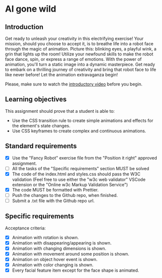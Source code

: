 # AI gone wild

## Introduction

Get ready to unleash your creativity in this electrifying exercise! Your mission, should you choose to accept it, is to breathe life into a robot face through the magic of animation. Picture this: blinking eyes, a playful wink, a grin that lights up the room! Utilize your newfound skills to make the robot face dance, spin, or express a range of emotions. With the power of animation, you'll turn a static image into a dynamic masterpiece. Get ready to embark on a thrilling journey of creativity and bring that robot face to life like never before! Let the animation extravaganza begin!

Please, make sure to watch the [introductory video](https://www.loom.com/share/07ceccb63ec741ec8c320080cd73707f?sid=799478f5-1036-48f7-b0a3-447137cb7950) before you begin.

## Learning objectives

This assignment should prove that a student is able to:

-   Use the CSS transition rule to create simple animations and effects for the element's state changes.
-   Use CSS keyframes to create complex and continuous animations.

## Standard requirements

-   [x] Use the "Fancy Robot" exercise file from the "Position it right" approved assignment.
-   [ ] All the tasks of the "Specific requirements" section MUST be solved
-   [x] The code of the index.html and styles.css should pass the W3C validation (Feel free to use either the "w3c web validator" VSCode extension or the "Online w3c Markup Validation Service")
-   [x] The code MUST be formatted with Prettier.
-   [ ] Push the changes to the Github repo, when finished.
-   [ ] Submit a .txt file with the Github repo url.

## Specific requirements

Acceptance criteria:

-   [x] Animation with rotation is shown.
-   [x] Animation with disappearing/appearing is shown.
-   [x] Animation with changing dimensions is shown.
-   [x] Animation with movement around some position is shown.
-   [x] Animation on object hover event is shown.
-   [x] Animation with color changing is shown.
-   [x] Every facial feature item except for the face shape is animated.
